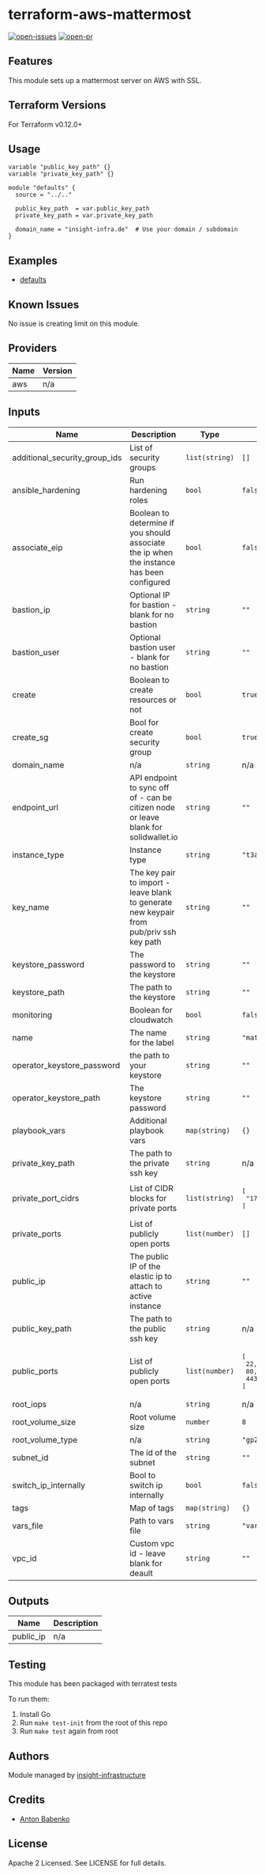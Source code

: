 # terraform-aws-mattermost

[![open-issues](https://img.shields.io/github/issues-raw/insight-infrastructure/terraform-aws-mattermost?style=for-the-badge)](https://github.com/insight-infrastructure/terraform-aws-mattermost/issues)
[![open-pr](https://img.shields.io/github/issues-pr-raw/insight-infrastructure/terraform-aws-mattermost?style=for-the-badge)](https://github.com/insight-infrastructure/terraform-aws-mattermost/pulls)

## Features

This module sets up a mattermost server on AWS with SSL. 

## Terraform Versions

For Terraform v0.12.0+

## Usage

```hcl
variable "public_key_path" {}
variable "private_key_path" {}

module "defaults" {
  source = "../.."

  public_key_path  = var.public_key_path
  private_key_path = var.private_key_path

  domain_name = "insight-infra.de"  # Use your domain / subdomain 
}
```
## Examples

- [defaults](https://github.com/insight-infrastructure/terraform-aws-mattermost/tree/master/examples/defaults)

## Known  Issues
No issue is creating limit on this module.

<!-- BEGINNING OF PRE-COMMIT-TERRAFORM DOCS HOOK -->
## Providers

| Name | Version |
|------|---------|
| aws | n/a |

## Inputs

| Name | Description | Type | Default | Required |
|------|-------------|------|---------|:-----:|
| additional\_security\_group\_ids | List of security groups | `list(string)` | `[]` | no |
| ansible\_hardening | Run hardening roles | `bool` | `false` | no |
| associate\_eip | Boolean to determine if you should associate the ip when the instance has been configured | `bool` | `false` | no |
| bastion\_ip | Optional IP for bastion - blank for no bastion | `string` | `""` | no |
| bastion\_user | Optional bastion user - blank for no bastion | `string` | `""` | no |
| create | Boolean to create resources or not | `bool` | `true` | no |
| create\_sg | Bool for create security group | `bool` | `true` | no |
| domain\_name | n/a | `string` | n/a | yes |
| endpoint\_url | API endpoint to sync off of - can be citizen node or leave blank for solidwallet.io | `string` | `""` | no |
| instance\_type | Instance type | `string` | `"t3a.small"` | no |
| key\_name | The key pair to import - leave blank to generate new keypair from pub/priv ssh key path | `string` | `""` | no |
| keystore\_password | The password to the keystore | `string` | `""` | no |
| keystore\_path | The path to the keystore | `string` | `""` | no |
| monitoring | Boolean for cloudwatch | `bool` | `false` | no |
| name | The name for the label | `string` | `"mattermost"` | no |
| operator\_keystore\_password | the path to your keystore | `string` | `""` | no |
| operator\_keystore\_path | The keystore password | `string` | `""` | no |
| playbook\_vars | Additional playbook vars | `map(string)` | `{}` | no |
| private\_key\_path | The path to the private ssh key | `string` | n/a | yes |
| private\_port\_cidrs | List of CIDR blocks for private ports | `list(string)` | <pre>[<br>  "172.31.0.0/16"<br>]</pre> | no |
| private\_ports | List of publicly open ports | `list(number)` | `[]` | no |
| public\_ip | The public IP of the elastic ip to attach to active instance | `string` | `""` | no |
| public\_key\_path | The path to the public ssh key | `string` | n/a | yes |
| public\_ports | List of publicly open ports | `list(number)` | <pre>[<br>  22,<br>  80,<br>  443<br>]</pre> | no |
| root\_iops | n/a | `string` | n/a | yes |
| root\_volume\_size | Root volume size | `number` | `8` | no |
| root\_volume\_type | n/a | `string` | `"gp2"` | no |
| subnet\_id | The id of the subnet | `string` | `""` | no |
| switch\_ip\_internally | Bool to switch ip internally | `bool` | `false` | no |
| tags | Map of tags | `map(string)` | `{}` | no |
| vars\_file | Path to vars file | `string` | `"vars.yaml.example"` | no |
| vpc\_id | Custom vpc id - leave blank for deault | `string` | `""` | no |

## Outputs

| Name | Description |
|------|-------------|
| public\_ip | n/a |

<!-- END OF PRE-COMMIT-TERRAFORM DOCS HOOK -->

## Testing
This module has been packaged with terratest tests

To run them:

1. Install Go
2. Run `make test-init` from the root of this repo
3. Run `make test` again from root

## Authors

Module managed by [insight-infrastructure](https://github.com/insight-infrastructure)

## Credits

- [Anton Babenko](https://github.com/antonbabenko)

## License

Apache 2 Licensed. See LICENSE for full details.
